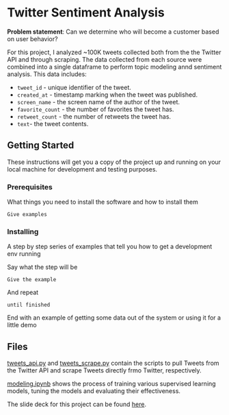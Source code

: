 # Twitter Sentiment Analysis

**Problem statement**: Can we determine who will become a customer based on user behavior?

For this project, I analyzed ~100K tweets collected both from the the Twitter API and through scraping. The data collected from each source were combined into a single dataframe to perform topic modeling annd sentiment analysis. This data includes:

- `tweet_id` - unique identifier of the tweet.
- `created_at` - timestamp marking when the tweet was published.
- `screen_name` - the screen name of the author of the tweet.
- `favorite_count` - the number of favorites the tweet has.
- `retweet_count` - the number of retweets the tweet has.
- `text`- the tweet contents.

## Getting Started

These instructions will get you a copy of the project up and running on your local machine for development and testing purposes. 

### Prerequisites

What things you need to install the software and how to install them

```
Give examples
```

### Installing

A step by step series of examples that tell you how to get a development env running

Say what the step will be

```
Give the example
```

And repeat

```
until finished
```

End with an example of getting some data out of the system or using it for a little demo

## Files

[tweets_api.py](https://github.com/bakabrooks/twitter-nlp-sentiment/blob/master/tweets_api.py) and [tweets_scrape.py](https://github.com/bakabrooks/twitter-nlp-sentiment/blob/master/tweets_scrape.py) contain the scripts to pull Tweets from the Twitter API and scrape Tweets directly frmo Twitter, respectively.



[modeling.ipynb](https://github.com/bakabrooks/customer-purchase-prediction/blob/master/modeling.ipynb) shows the process of training various supervised learning models, tuning the models and evaluating their effectiveness.



The slide deck for this project can be found [here](https://github.com/bakabrooks/twitter-nlp-sentiment/blob/master/project-04-slides.pdf).

